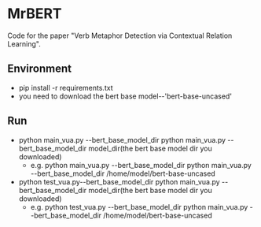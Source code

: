 # MrBERT

Code for the paper "Verb Metaphor Detection via Contextual Relation Learning".

## Environment

* pip install -r requirements.txt
* you need to download the bert base model--'bert-base-uncased'

## Run
* python main_vua.py --bert_base_model_dir python main_vua.py --bert_base_model_dir model_dir(the bert base model dir you downloaded)
  * e.g. python main_vua.py --bert_base_model_dir python main_vua.py --bert_base_model_dir /home/model/bert-base-uncased
* python test_vua.py--bert_base_model_dir python main_vua.py --bert_base_model_dir model_dir(the bert base model dir you downloaded)
  * e.g. python test_vua.py --bert_base_model_dir python main_vua.py --bert_base_model_dir /home/model/bert-base-uncased